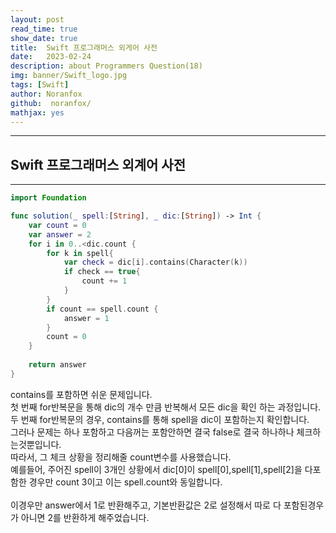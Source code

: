 ```yaml
---
layout: post
read_time: true
show_date: true
title:  Swift 프로그래머스 외게어 사전
date:   2023-02-24
description: about Programmers Question(18)
img: banner/Swift_logo.jpg
tags: [Swift]
author: Noranfox
github:  noranfox/
mathjax: yes
---
```


---
## Swift 프로그래머스 외계어 사전
---

```swift
import Foundation

func solution(_ spell:[String], _ dic:[String]) -> Int {
    var count = 0
    var answer = 2
    for i in 0..<dic.count {
        for k in spell{
            var check = dic[i].contains(Character(k))
            if check == true{
                count += 1
            }
        }
        if count == spell.count {
            answer = 1
        }
        count = 0
    }
    
    return answer
}
```

contains를 포함하면 쉬운 문제입니다.<br>
첫 번째 for반복문을 통해 dic의 개수 만큼 반복해서 모든 dic을 확인 하는 과정입니다.<br>
두 번째 for반복문의 경우, contains를 통해 spell을 dic이 포함하는지 확인합니다.<br>
그러나 문제는 하나 포함하고 다음꺼는 포함안하면 결국 false로 결국 하나하나 체크하는것뿐입니다.<br>
따라서, 그 체크 상황을 정리해줄 count변수를 사용했습니다.<br>
예를들어, 주어진 spell이 3개인 상황에서 dic[0]이 spell[0],spell[1],spell[2]을 다포함한 경우만 count 3이고 이는 spell.count와 동일합니다.<br><br>
이경우만 answer에서 1로 반환해주고, 기본반환값은 2로 설정해서 따로 다 포함된경우가 아니면 2를 반환하게 해주었습니다.<br>